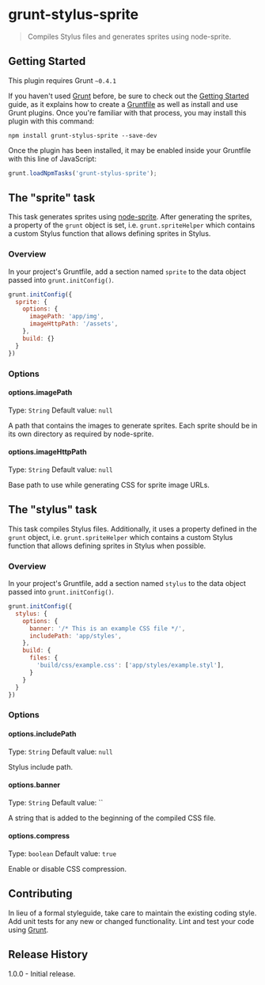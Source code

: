 # grunt-stylus-sprite

> Compiles Stylus files and generates sprites using node-sprite.

## Getting Started
This plugin requires Grunt `~0.4.1`

If you haven't used [Grunt](http://gruntjs.com/) before, be sure to check out the [Getting Started](http://gruntjs.com/getting-started) guide, as it explains how to create a [Gruntfile](http://gruntjs.com/sample-gruntfile) as well as install and use Grunt plugins. Once you're familiar with that process, you may install this plugin with this command:

```shell
npm install grunt-stylus-sprite --save-dev
```

Once the plugin has been installed, it may be enabled inside your Gruntfile with this line of JavaScript:

```js
grunt.loadNpmTasks('grunt-stylus-sprite');

```

## The "sprite" task

This task generates sprites using [node-sprite](https://github.com/naltatis/node-sprite). After generating the sprites, a property of the `grunt` object is set, i.e. `grunt.spriteHelper` which contains a custom Stylus function that allows defining sprites in Stylus.

### Overview
In your project's Gruntfile, add a section named `sprite` to the data object passed into `grunt.initConfig()`.

```js
grunt.initConfig({
  sprite: {
    options: {
      imagePath: 'app/img',
      imageHttpPath: '/assets',
    },
    build: {}
  }
})
```

### Options

#### options.imagePath
Type: `String`
Default value: `null`

A path that contains the images to generate sprites. Each sprite should be in its own directory as required by node-sprite.

#### options.imageHttpPath
Type: `String`
Default value: `null`

Base path to use while generating CSS for sprite image URLs.


## The "stylus" task

This task compiles Stylus files. Additionally, it uses a property defined in the `grunt` object, i.e. `grunt.spriteHelper` which contains a custom Stylus function that allows defining sprites in Stylus when possible.

### Overview
In your project's Gruntfile, add a section named `stylus` to the data object passed into `grunt.initConfig()`.

```js
grunt.initConfig({
  stylus: {
    options: {
      banner: '/* This is an example CSS file */',
      includePath: 'app/styles',
    },
    build: {
      files: {
        'build/css/example.css': ['app/styles/example.styl'],
      }
    }
  }
})
```

### Options

#### options.includePath
Type: `String`
Default value: `null`

Stylus include path.

#### options.banner
Type: `String`
Default value: ``

A string that is added to the beginning of the compiled CSS file.

#### options.compress
Type: `boolean`
Default value: `true`

Enable or disable CSS compression.

## Contributing
In lieu of a formal styleguide, take care to maintain the existing coding style. Add unit tests for any new or changed functionality. Lint and test your code using [Grunt](http://gruntjs.com/).

## Release History
1.0.0 - Initial release.
